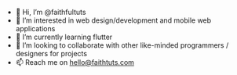 - 👋 Hi, I’m @faithfultuts
- 👀 I’m interested in web design/development and mobile web applications
- 🌱 I’m currently learning flutter
- 💞️ I’m looking to collaborate with other like-minded programmers / designers for projects
- 📫 Reach me on hello@faithtuts.com

<!---
faithfultuts/faithfultuts is a ✨ special ✨ repository because its `README.md` (this file) appears on your GitHub profile.
You can click the Preview link to take a look at your changes.
--->
